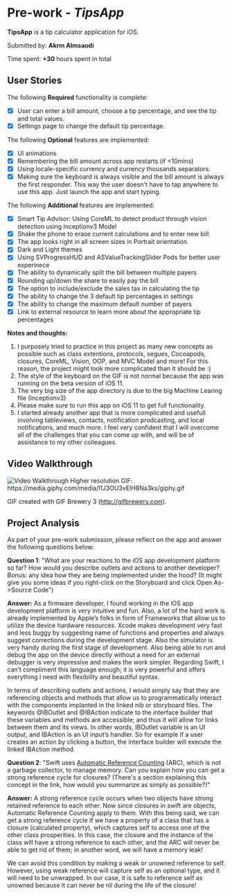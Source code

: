 # Pre-work - *TipsApp*

**TipsApp** is a tip calculator application for iOS.

Submitted by: **Akrm Almsaodi**

Time spent: **+30** hours spent in total

## User Stories

The following **Required** functionality is complete:

* [x] User can enter a bill amount, choose a tip percentage, and see the tip and total values.
* [x] Settings page to change the default tip percentage.

The following **Optional** features are implemented:

* [x] UI animations
* [x] Remembering the bill amount across app restarts (if <10mins)
* [x] Using locale-specific currency and currency thousands separators.
* [x] Making sure the keyboard is always visible and the bill amount is always the first responder. This way the user doesn't have to tap anywhere to use this app. Just launch the app and start typing.

The following **Additional** features are implemented:

* [x] Smart Tip Advisor: Using CoreML to detect product through vision detection using Inceptionv3 Model
* [x] Shake the phone to erase current calculations and to enter new bill.
* [x] The app looks right in all screen sizes in Portrait orientation.
* [x] Dark and Light themes
* [x] Using SVProgressHUD and ASValueTrackingSlider Pods for better user experinece
* [x] The ability to dynamically split the bill between multiple payers
* [x] Rounding up/down the share to easily pay the bill
* [x] The option to include/exclude the sales tax in calculating the tip
* [x] The ability to change the 3 default tip percentages in settings
* [x] The ability to change the maximum default number of payers
* [x] Link to external resource to learn more about the appropriate tip percentages

**Notes and thoughts:**
1. I purposely tried to practice in this project as many new concepts as possible such as class extentions, protocols, segues, Cocoapods, closures, CoreML, Vision, OOP, and MVC Model and more! For this reason, the project might look more complicated than it should be :)
2. The style of the keyboard on the GIF is not normal because the app was running on the beta version of iOS 11.
3. The very big size of the app directory is due to the big Machine Learing file (Inceptionv3)
4. Please make sure to run this app on iOS 11 to get full functionality.
5. I started already another app that is more complicated and usefull involving tableviews, contacts, notification prodcasting, and local notifications, and much more. I feel very confident that I will overcome all of the challenges that you can come up with, and will be of assistance to my other colleagues.

## Video Walkthrough 

<img src='https://media.giphy.com/media/3o6vXIWnl1rScxMN8Y/giphy.gif' title='Video Walkthrough' width='' alt='Video Walkthrough' />
Higher resolution GIF: https://media.giphy.com/media/l1J3OU3vElH8Na3ks/giphy.gif

GIF created with GIF Brewery 3 (http://gifbrewery.com).

## Project Analysis  
As part of your pre-work submission, please reflect on the app and answer the following questions below:  

**Question 1**: "What are your reactions to the iOS app development platform so far? How would you describe outlets and actions to another developer? Bonus: any idea how they are being implemented under the hood? (It might give you some ideas if you right-click on the Storyboard and click Open As->Source Code")  

**Answer:** 
As a firmware developer, I found working in the iOS app development platform is very intuitive and fun. Also, a lot of the hard work is already implemented by Apple’s folks in form of Frameworks that allow us to utilize the device hardware resources. Xcode makes development very fast and less buggy by suggesting name of functions and properties and always suggest corrections during the development stage. Also the simulator is very handy during the first stage of development. Also being able to run and debug the app on the device directly without a need for an external debugger is very impressive and makes the work simpler. Regarding Swift, I can’t compliment this language enough; it is very powerful and offers everything I need with flexibility and beautiful syntax. 

In terms of describing outlets and actions, I would simply say that they are referencing objects and methods that allow us to programmatically interact with the components implanted in the linked nib or storyboard files. The keywords @IBOutlet and @IBAction indicate to the interface builder that these variables and methods are accessible; and thus it will allow for links between them and its views. In other words, IBOutlet variable is an UI output, and IBAction is an UI input’s handler. So for example if a user creates an action by clicking a button, the interface builder will execute the linked IBAction method. 


**Question 2**: "Swift uses [Automatic Reference Counting](https://developer.apple.com/library/content/documentation/Swift/Conceptual/Swift_Programming_Language/AutomaticReferenceCounting.html#//apple_ref/doc/uid/TP40014097-CH20-ID49) (ARC), which is not a garbage collector, to manage memory. Can you explain how you can get a strong reference cycle for closures? (There's a section explaining this concept in the link, how would you summarize as simply as possible?)"  

**Answer:**
A strong reference cycle occurs when two objects have strong retained reference to each other.  Now since closures in swift are objects, Automatic Reference Counting apply to them. With this being said, we can get a strong reference cycle if we have a property of a class that has a closure (calculated property), which captures self to access one of the other class prosperities.  In this case, the closure and the instance of the class will have a strong reference to each other, and the ARC will never be able to get rid of them; in another word, we will have a memory leak!

We can avoid this condition by making a weak or unowned reference to self. However, using weak reference will capture self as an optional type, and it will need to be unwrapped. In our case, it is safe to reference self as unowned because it can never be nil during the life of the closure!
